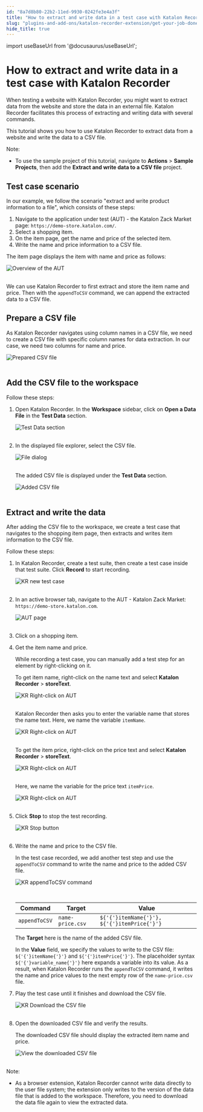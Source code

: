 ```yaml
---
id: "8a7d8b80-22b2-11ed-9930-0242fe3e4a3f"
title: "How to extract and write data in a test case with Katalon Recorder"
slug: "plugins-and-add-ons/katalon-recorder-extension/get-your-job-done/automate-scenarios/how-to-extract-and-write-data-in-a-test-case-with-katalon-recorder"
hide_title: true
---
```

import useBaseUrl from '@docusaurus/useBaseUrl';


# <a id="id" class="anchor_top_offset"/><a id="ariaid-title1" class="anchor_top_offset"/>How to extract and write data in a test case with <span xmlns="http://www.w3.org/1999/xhtml" className="ph">Katalon Recorder</span> 

<p xmlns="http://www.w3.org/1999/xhtml" className="p">When testing a website with Katalon Recorder, you might want to   extract data from the website and store the data in an external   file. Katalon Recorder facilitates this process of extracting and   writing data with several commands.</p> 
<p xmlns="http://www.w3.org/1999/xhtml" className="p">This tutorial shows you how to use Katalon Recorder to extract   data from a website and write the data to a CSV file.</p> 
<div xmlns="http://www.w3.org/1999/xhtml" className="note note note_note"><span className="note__title">Note:</span> 
  <ul className="ul"><li className="li">To use the sample project of this tutorial, navigate to
      <strong className="ph b">Actions</strong> &gt; <strong className="ph b">Sample Projects</strong>,
      then add the <strong className="ph b">Extract and write data to a CSV file</strong>
      project.</li></ul>
</div>

## <a id="id_1" class="anchor_top_offset"/>Test case scenario

<p xmlns="http://www.w3.org/1999/xhtml" className="p">In our example, we follow the scenario "extract and write product information to a file", which consists of these steps:</p> 
<ol xmlns="http://www.w3.org/1999/xhtml" className="ol"><li className="li">Navigate to the application under test (AUT) - the Katalon Zack Market page: <code className="ph codeph">https://demo-store.katalon.com/</code>.</li><li className="li">Select a shopping item.</li><li className="li">On the item page, get the name and price of the selected item.</li><li className="li">Write the name and price information to a CSV file.</li></ol> 
<p xmlns="http://www.w3.org/1999/xhtml" className="p">The item page displays the item with name and price as follows:</p> 
<p xmlns="http://www.w3.org/1999/xhtml" className="p"> <img className="image" src={useBaseUrl("https://github.com/katalon-studio/docs-images/raw/master/katalon-recorder/docs/write-and-extract-data/AUT-overview.png")} alt="Overview of the AUT" /><br /><br /> </p> 
<p xmlns="http://www.w3.org/1999/xhtml" className="p">We can use Katalon Recorder to first extract and store the item name and price. Then with the <code className="ph codeph">appendToCSV</code> command, we can append the extracted data to a CSV file.</p> 

## <a id="id_2" class="anchor_top_offset"/>Prepare a CSV file

<p xmlns="http://www.w3.org/1999/xhtml" className="p">As Katalon Recorder navigates using column names in a CSV file, we need to create a CSV file with specific column names for data extraction. In our case, we need two columns for name and price.</p> 
<p xmlns="http://www.w3.org/1999/xhtml" className="p"> <img className="image" src={useBaseUrl("https://github.com/katalon-studio/docs-images/raw/master/katalon-recorder/docs/write-and-extract-data/KR-Sample-CSV.png")} alt="Prepared CSV file" /><br /><br /> </p> 

## <a id="id_3" class="anchor_top_offset"/>Add the CSV file to the workspace

<p xmlns="http://www.w3.org/1999/xhtml" className="p">Follow these steps:</p> 
<ol xmlns="http://www.w3.org/1999/xhtml" className="ol"><li className="li">     <p className="p">Open Katalon Recorder. In the <strong className="ph b">Workspace</strong> sidebar, click on <strong className="ph b">Open a Data File</strong> in the <strong className="ph b">Test Data</strong> section.</p>     <p className="p"> <img className="image" src={useBaseUrl("https://github.com/katalon-studio/docs-images/raw/master/katalon-recorder/docs/write-and-extract-data/KR-5.8.0-Add-test-data.png")} alt="Test Data section" /><br /><br />     </p>   </li><li className="li">     <p className="p">In the displayed file explorer, select the CSV file.</p>     <p className="p"> <img className="image" src={useBaseUrl("https://github.com/katalon-studio/docs-images/raw/master/katalon-recorder/docs/write-and-extract-data/KR-5.8.0-file-explorer.png")} alt="File dialog" /><br /><br />     </p>     <p className="p">The added CSV file is displayed under the <strong className="ph b">Test Data</strong> section.</p>     <p className="p"> <img className="image" src={useBaseUrl("https://github.com/katalon-studio/docs-images/raw/master/katalon-recorder/docs/write-and-extract-data/KR-5.8.0-Added-test-data.png")} alt="Added CSV file" /><br /><br />     </p>   </li></ol> 

## <a id="id_4" class="anchor_top_offset"/>Extract and write the data

<p xmlns="http://www.w3.org/1999/xhtml" className="p">After adding the CSV file to the workspace, we create a test case that navigates to the shopping item page, then extracts and writes item information to the CSV file.</p> 
<p xmlns="http://www.w3.org/1999/xhtml" className="p">Follow these steps:</p> 
<ol xmlns="http://www.w3.org/1999/xhtml" className="ol"><li className="li">     <p className="p">In Katalon Recorder, create a test suite, then create a test case inside that test suite. Click <strong className="ph b">Record</strong> to start recording.</p>     <p className="p"> <img className="image" src={useBaseUrl("https://github.com/katalon-studio/docs-images/raw/master/katalon-recorder/docs/write-and-extract-data/KR-5.8.0-New-test-case.png")} alt="KR new test case" /><br /><br />     </p>   </li><li className="li">     <p className="p">In an active browser tab, navigate to the AUT - Katalon Zack Market: <code className="ph codeph">https://demo-store.katalon.com</code>.</p>     <p className="p"> <img className="image" src={useBaseUrl("https://github.com/katalon-studio/docs-images/raw/master/katalon-recorder/docs/write-and-extract-data/KR-5.8.0-AUT-page.png")} alt="AUT page" /><br /><br />     </p>   </li><li className="li">     <p className="p">Click on a shopping item.</p>   </li><li className="li">     <p className="p">Get the item name and price.</p>     <p className="p">While recording a test case, you can manually add a test step for an element by right-clicking on it.</p>     <p className="p">To get item name, right-click on the name text and select <strong className="ph b">Katalon Recorder</strong> &gt; <strong className="ph b">storeText</strong>.</p>     <p className="p"> <img className="image" src={useBaseUrl("https://github.com/katalon-studio/docs-images/raw/master/katalon-recorder/docs/write-and-extract-data/KR-5.8.0-right-click-store-text-cropped.png")} alt="KR Right-click on AUT" /><br /><br />     </p>     <p className="p">Katalon Recorder then asks you to enter the variable name that stores the name text. Here, we name the variable <code className="ph codeph">itemName</code>.</p>     <p className="p"> <img className="image" src={useBaseUrl("https://github.com/katalon-studio/docs-images/raw/master/katalon-recorder/docs/write-and-extract-data/KR-5.8.0-Enter-variable-name-for-item-name.png")} alt="KR Right-click on AUT" /><br /><br />     </p>     <p className="p">To get the item price, right-click on the price text and select <strong className="ph b">Katalon Recorder</strong> &gt; <strong className="ph b">storeText</strong>.</p>     <p className="p"> <img className="image" src={useBaseUrl("https://github.com/katalon-studio/docs-images/raw/master/katalon-recorder/docs/write-and-extract-data/KR-5.8.0-right-lick-store-text-item-price-cropped.png")} alt="KR Right-click on AUT" /><br /><br />     </p>     <p className="p">Here, we name the variable for the price text <code className="ph codeph">itemPrice</code>.</p>     <p className="p"> <img className="image" src={useBaseUrl("https://github.com/katalon-studio/docs-images/raw/master/katalon-recorder/docs/write-and-extract-data/KR-5.8.0-Enter-variable-name-for-item-price.png")} alt="KR Right-click on AUT" /><br /><br />     </p>   </li><li className="li">     <p className="p">Click <strong className="ph b">Stop</strong> to stop the test recording.</p>     <p className="p"> <img className="image" src={useBaseUrl("https://github.com/katalon-studio/docs-images/raw/master/katalon-recorder/docs/write-and-extract-data/KR-5.8.0-stop-button.png")} alt="KR Stop button" /><br /><br />     </p>   </li><li className="li">     <p className="p">Write the name and price to the CSV file.</p>     <p className="p">In the test case recorded, we add another test step and use the <code className="ph codeph">appendToCSV</code> command to write the name and price to the added CSV file.</p>     <p className="p"> <img className="image" src={useBaseUrl("https://github.com/katalon-studio/docs-images/raw/master/katalon-recorder/docs/write-and-extract-data/KR-5.8.0-appendToCSV-command.png")} alt="KR appendToCSV command" /><br /><br />     </p>     <table className="table anchor_top_offset" id="id_4__c3b72b82-c62a-4a4b-afb5-7b1282913a95"><caption /><thead className="thead"><tr className><th className="entry anchor_top_offset" id="id_4__c3b72b82-c62a-4a4b-afb5-7b1282913a95__entry__1">Command</th><th className="entry anchor_top_offset" id="id_4__c3b72b82-c62a-4a4b-afb5-7b1282913a95__entry__2">Target</th><th className="entry anchor_top_offset" id="id_4__c3b72b82-c62a-4a4b-afb5-7b1282913a95__entry__3">Value</th></tr></thead><tbody className="tbody"><tr className><td className="entry" headers="id_4__c3b72b82-c62a-4a4b-afb5-7b1282913a95__entry__1 id_4__c3b72b82-c62a-4a4b-afb5-7b1282913a95__entry__2 id_4__c3b72b82-c62a-4a4b-afb5-7b1282913a95__entry__3 "> <code className="ph codeph">appendToCSV</code>           </td><td className="entry" headers="id_4__c3b72b82-c62a-4a4b-afb5-7b1282913a95__entry__1 id_4__c3b72b82-c62a-4a4b-afb5-7b1282913a95__entry__2 id_4__c3b72b82-c62a-4a4b-afb5-7b1282913a95__entry__3 "> <code className="ph codeph">name-price.csv</code>           </td><td className="entry" headers="id_4__c3b72b82-c62a-4a4b-afb5-7b1282913a95__entry__1 id_4__c3b72b82-c62a-4a4b-afb5-7b1282913a95__entry__2 id_4__c3b72b82-c62a-4a4b-afb5-7b1282913a95__entry__3 "> <code className="ph codeph">${'{'}itemName{'}'}, ${'{'}itemPrice{'}'}</code>           </td></tr></tbody></table>     <p className="p">The <strong className="ph b">Target</strong> here is the name of the added CSV file.</p>     <p className="p">In the <strong className="ph b">Value</strong> field, we specify the values to write to the CSV file: <code className="ph codeph">${'{'}itemName{'}'}</code> and <code className="ph codeph">${'{'}itemPrice{'}'}</code>. The placeholder syntax <code className="ph codeph">${'{'}variable_name{'}'}</code> here expands a variable into its value. As a result, when Katalon Recorder runs the <code className="ph codeph">appendToCSV</code> command, it writes the name and price values to the next empty row of the <code className="ph codeph">name-price.csv</code> file.</p>   </li><li className="li">     <p className="p">Play the test case until it finishes and download the CSV file.</p>     <p className="p"> <img className="image" src={useBaseUrl("https://github.com/katalon-studio/docs-images/raw/master/katalon-recorder/docs/write-and-extract-data/KR-5.8.0-click-download-test-data.png")} alt="KR Download the CSV file" /><br /><br />     </p>   </li><li className="li">     <p className="p">Open the downloaded CSV file and verify the results.</p>     <p className="p">The downloaded CSV file should display the extracted item name and price.</p>     <p className="p"> <img className="image" src={useBaseUrl("https://github.com/katalon-studio/docs-images/raw/master/katalon-recorder/docs/write-and-extract-data/Downloaded-CSV.png")} alt="View the downloaded CSV file" /><br /><br />     </p>   </li></ol> 
<div xmlns="http://www.w3.org/1999/xhtml" className="note note note_note"><span className="note__title">Note:</span> 
  <ul className="ul"><li className="li">As a browser extension, Katalon Recorder cannot write data directly to the user file system; the extension only writes to the version of the data file that is added to the workspace. Therefore, you need to download the data file again to view the extracted data.</li></ul>
</div>
